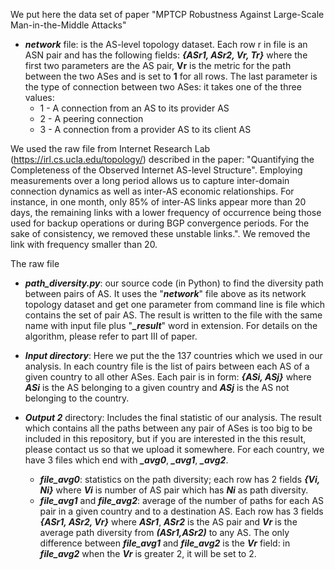 We put here the data set of paper "MPTCP Robustness Against Large-Scale Man-in-the-Middle Attacks"
- **_network_** file: is the AS-level  topology  dataset. Each row r  in file is an ASN pair and has the following fields:  **_{ASr1,  ASr2, Vr, Tr}_** where the first two parameters are the AS pair, **Vr** is the metric for the path between the two ASes and is set to **1** for all rows. The last parameter is the type of connection between two ASes: it takes one of the three values:
    *  1 - A connection from an AS to its provider AS
    *  2 - A peering connection
    *  3 - A connection from a provider AS to its client AS

We used the raw file from Internet Research Lab (https://irl.cs.ucla.edu/topology/) described in the paper: "Quantifying the Completeness of the Observed Internet AS-level Structure". Employing measurements over a long period allows us to capture inter-domain connection dynamics as well as inter-AS economic relationships. For instance, in one month, only 85% of inter-AS links appear more than 20 days, the remaining links with a lower frequency of occurrence being those used for backup operations or during BGP convergence periods. For the sake of consistency, we removed these unstable links.". We removed the link with frequency smaller than 20. 

The raw file 
- **_path_diversity.py_**: our source code (in Python) to find the diversity path between  pairs of AS. It uses the "**_network_**" file above as its network topology dataset and get one parameter from command line is file which contains the set of pair AS. The result is written to the file with the same name with input file plus "**_\_result_**" word in extension.   For details on the algorithm, please refer to part III of paper.

 - **_Input directory_**:  Here we put the the 137 countries which we used in our analysis. In each country file is the list of pairs between each AS of a given country to all other ASes.  Each pair is in form: **_{ASi, ASj}_** where **_ASi_** is the AS belonging to a given country and **_ASj_** is the AS not belonging to the country.

 - **_Output 2_** directory: Includes the final statistic of our analysis. The result which contains all the paths between any pair of ASes is too big to be included in this repository, but if you are interested in the this result, please contact us so that we upload it somewhere. For each country, we have 3 files which end with **_\_avg0_**, **_\_avg1_**, **_\_avg2_**.
    *    **_file\_avg0_**: statistics on the path diversity; each row has 2 fields **_{Vi, Ni}_** where **_Vi_** is number of AS pair which has **_Ni_** as path diversity.
    *  **_file\_avg1_** and **_file\_avg2_**: average of the number of paths for each AS pair in a given country and to a destination AS. Each row has 3 fields **_{ASr1, ASr2, Vr}_** where **_ASr1_**, **_ASr2_** is the AS pair and **_Vr_** is the average path diversity from **_(ASr1,ASr2)_** to any AS.  The only difference between **_file\_avg1_** and **_file\_avg2_** is the **_Vr_** field: in **_file\_avg2_** when the **_Vr_** is greater 2, it will be set to 2.
